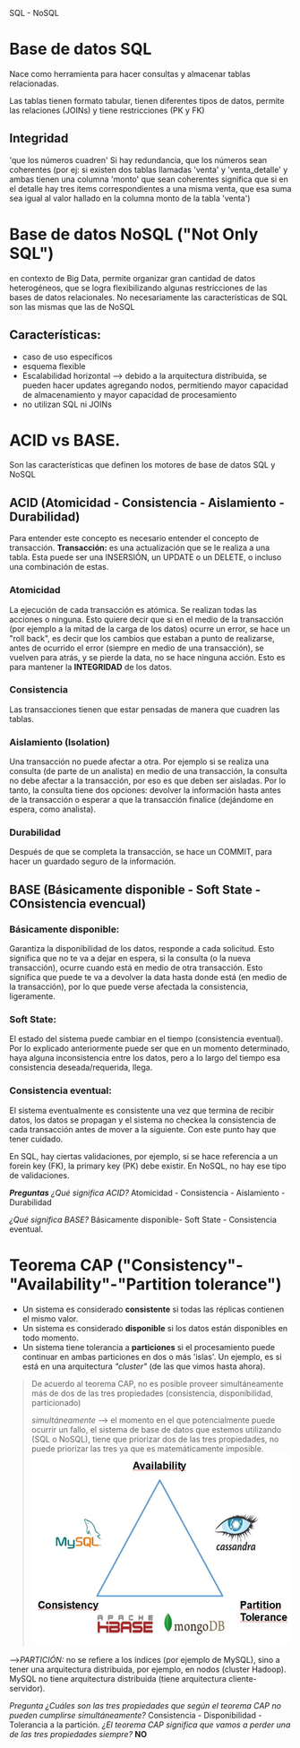 SQL - NoSQL 

# Base de datos SQL
Nace como herramienta para hacer consultas y almacenar tablas relacionadas.

Las tablas tienen formato tabular, tienen diferentes tipos de datos, permite las relaciones (JOINs) y tiene restricciones (PK y FK)

## Integridad
'que los números cuadren' Si hay redundancia, que los números sean coherentes (por ej: si existen dos tablas llamadas 'venta' y 'venta_detalle' y ambas tienen una columna 'monto' que sean coherentes significa que si en el detalle hay tres items correspondientes a una misma venta, que esa suma sea igual al valor hallado en la columna monto de la tabla 'venta')

# Base de datos NoSQL ("Not Only SQL")
en contexto de Big Data, permite organizar gran cantidad de datos heterogéneos, que se logra flexibilizando algunas restricciones de las bases de datos relacionales.
No necesariamente las características de SQL son las mismas que las de NoSQL

## Características:
- caso de uso específicos
- esquema flexible
- Escalabilidad horizontal --> debido a la arquitectura distribuida, se pueden hacer updates agregando nodos, permitiendo mayor capacidad de almacenamiento y mayor capacidad de procesamiento
- no utilizan SQL ni JOINs

# ACID vs BASE.
Son las características que definen los motores de base de datos SQL y NoSQL

## ACID (Atomicidad - Consistencia - Aislamiento - Durabilidad) 
Para entender este concepto es necesario entender el concepto de transacción.
**Transacción:** es una actualización que se le realiza a una tabla. Esta puede ser una INSERSIÓN, un UPDATE o un DELETE, o incluso una combinación de estas.

### Atomicidad
La ejecución de cada transacción es atómica. Se realizan todas las acciones o ninguna.
Esto quiere decir que si en el medio de la transacción (por ejemplo a la mitad de la carga de los datos) ocurre un error, se hace un "roll back", es decir que los cambios que estaban a punto de realizarse, antes de ocurrido el error (siempre en medio de una transacción), se vuelven para atrás,  y se pierde la data, no se hace ninguna acción. Esto es para mantener la **INTEGRIDAD** de los datos. 

### Consistencia
 Las transacciones tienen que estar pensadas de manera que cuadren las tablas.

### Aislamiento (Isolation)
Una transacción no puede afectar a otra.
Por ejemplo si se realiza una consulta (de parte de un analista) en medio de una transacción, la consulta no debe afectar a la transacción, por eso es que deben ser aisladas.
Por lo tanto, la consulta tiene dos opciones: devolver la información hasta antes de la transacción o esperar a que la transacción finalice (dejándome en espera, como analista).

### Durabilidad
Después de que se completa la transacción, se hace un COMMIT, para hacer un guardado seguro de la información.

## BASE (Básicamente disponible - Soft State - COnsistencia evencual)

### Básicamente disponible: 
Garantiza la disponibilidad de los datos, responde a cada solicitud. Esto significa que no te va a dejar en espera, si la consulta (o la nueva transacción), ocurre cuando está en medio de otra transacción. 
Esto significa que puede te va a devolver la data hasta donde está (en medio de la transacción), por lo que puede verse afectada la consistencia, ligeramente.

### Soft State: 
El estado del sistema puede cambiar en el tiempo (consistencia eventual). Por lo explicado anteriormente puede ser que en un momento determinado, haya alguna inconsistencia entre los datos, pero a lo largo del tiempo esa consistencia deseada/requerida, llega.

### Consistencia eventual: 
El sistema eventualmente es consistente una vez que termina de recibir datos, los datos se propagan y el sistema no checkea la consistencia de cada transacción antes de mover a la siguiente. Con este punto hay que tener cuidado.

En SQL, hay ciertas validaciones, por ejemplo, si se hace referencia a un forein key (FK), la primary key (PK) debe existir. En NoSQL, no hay ese tipo de validaciones.

***Preguntas***
*¿Qué significa ACID?* Atomicidad - Consistencia - Aislamiento - Durabilidad

*¿Qué significa BASE?* Básicamente disponible- Soft State - Consistencia eventual.

# Teorema CAP ("Consistency"-"Availability"-"Partition tolerance")
- Un sistema es considerado **consistente** si todas las réplicas contienen el mismo valor.
- Un sistema es considerado **disponible** si los datos están disponibles en todo momento.
- Un sistema tiene tolerancia a **particiones** si el procesamiento puede continuar en ambas particiones en dos o más 'islas'. Un ejemplo, es si está en una arquitectura *"cluster"* (de las que vimos hasta ahora).

> De acuerdo al teorema CAP, no es posible proveer simultáneamente más de dos de las tres propiedades (consistencia, disponibilidad, particionado)
>
>*simultáneamente* --> el momento en el que potencialmente puede ocurrir un fallo, el sistema de base de datos que estemos utilizando (SQL o NoSQL), tiene que priorizar dos de las tres propiedades, no puede priorizar las tres ya que es matemáticamente imposible.
![Teorema](../_src/assets/Teorema_CAP.jpg)
>  

-->*PARTICIÓN:* no se refiere a los índices (por ejemplo de MySQL), sino a tener una arquitectura distribuida, por ejemplo, en nodos (cluster Hadoop). MySQL no tiene arquitectura distribuida (tiene arquitectura cliente-servidor).

*Pregunta*
*¿Cuáles son las tres propiedades que según el teorema CAP no pueden cumplirse simultáneamente?* Consistencia - Disponibilidad - Tolerancia a la partición.
*¿El teorema CAP significa que vamos a perder una de las tres propiedades siempre?* **NO**